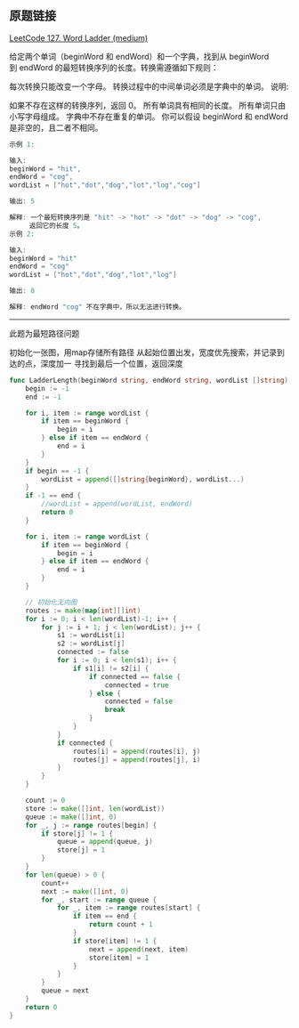 ## 原题链接

[LeetCode 127. Word Ladder (medium)](https://leetcode-cn.com/problems/word-ladder/)

给定两个单词（beginWord 和 endWord）和一个字典，找到从 beginWord 到 endWord 的最短转换序列的长度。转换需遵循如下规则：

每次转换只能改变一个字母。
转换过程中的中间单词必须是字典中的单词。
说明:

如果不存在这样的转换序列，返回 0。
所有单词具有相同的长度。
所有单词只由小写字母组成。
字典中不存在重复的单词。
你可以假设 beginWord 和 endWord 是非空的，且二者不相同。

```cpp
示例 1:

输入:
beginWord = "hit",
endWord = "cog",
wordList = ["hot","dot","dog","lot","log","cog"]

输出: 5

解释: 一个最短转换序列是 "hit" -> "hot" -> "dot" -> "dog" -> "cog",
     返回它的长度 5。
示例 2:

输入:
beginWord = "hit"
endWord = "cog"
wordList = ["hot","dot","dog","lot","log"]

输出: 0

解释: endWord "cog" 不在字典中，所以无法进行转换。
```

---

此题为最短路径问题


初始化一张图，用map存储所有路径 从起始位置出发，宽度优先搜索，并记录到达的点，深度加一 寻找到最后一个位置，返回深度

```go
func LadderLength(beginWord string, endWord string, wordList []string) int {
    begin := -1
    end := -1

    for i, item := range wordList {
        if item == beginWord {
            begin = i
        } else if item == endWord {
            end = i
        }
    }
    if begin == -1 {
        wordList = append([]string{beginWord}, wordList...)
    }
    if -1 == end {
        //wordList = append(wordList, endWord)
        return 0
    }

    for i, item := range wordList {
        if item == beginWord {
            begin = i
        } else if item == endWord {
            end = i
        }
    }

    // 初始化无向图
    routes := make(map[int][]int)
    for i := 0; i < len(wordList)-1; i++ {
        for j := i + 1; j < len(wordList); j++ {
            s1 := wordList[i]
            s2 := wordList[j]
            connected := false
            for i := 0; i < len(s1); i++ {
                if s1[i] != s2[i] {
                    if connected == false {
                        connected = true
                    } else {
                        connected = false
                        break
                    }
                }
            }
            if connected {
                routes[i] = append(routes[i], j)
                routes[j] = append(routes[j], i)
            }
        }
    }

    count := 0
    store := make([]int, len(wordList))
    queue := make([]int, 0)
    for _, j := range routes[begin] {
        if store[j] != 1 {
            queue = append(queue, j)
            store[j] = 1
        }
    }
    for len(queue) > 0 {
        count++
        next := make([]int, 0)
        for _, start := range queue {
            for _, item := range routes[start] {
                if item == end {
                    return count + 1
                }
                if store[item] != 1 {
                    next = append(next, item)
                    store[item] = 1
                }
            }
        }
        queue = next
    }
    return 0
}
```
